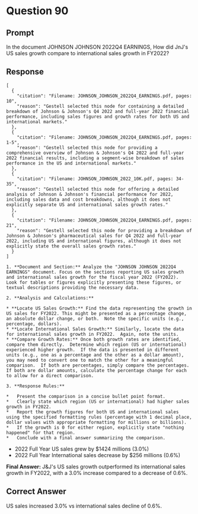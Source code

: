 # Question 90

## Prompt

In the document JOHNSON JOHNSON 2022Q4 EARNINGS, How did JnJ's US sales growth compare to international sales growth in FY2022?

## Response

```results
[
  {
    "citation": "Filename: JOHNSON_JOHNSON_2022Q4_EARNINGS.pdf, pages: 10",
    "reason": "Gestell selected this node for containing a detailed breakdown of Johnson & Johnson's Q4 2022 and full-year 2022 financial performance, including sales figures and growth rates for both US and international markets."
  },
  {
    "citation": "Filename: JOHNSON_JOHNSON_2022Q4_EARNINGS.pdf, pages: 1-5",
    "reason": "Gestell selected this node for providing a comprehensive overview of Johnson & Johnson's Q4 2022 and full-year 2022 financial results, including a segment-wise breakdown of sales performance in the US and international markets."
  },
  {
    "citation": "Filename: JOHNSON_JOHNSON_2022_10K.pdf, pages: 34-35",
    "reason": "Gestell selected this node for offering a detailed analysis of Johnson & Johnson's financial performance for 2022, including sales data and cost breakdowns, although it does not explicitly separate US and international sales growth rates."
  },
  {
    "citation": "Filename: JOHNSON_JOHNSON_2022Q4_EARNINGS.pdf, pages: 21",
    "reason": "Gestell selected this node for providing a breakdown of Johnson & Johnson's pharmaceutical sales for Q4 2022 and full-year 2022, including US and international figures, although it does not explicitly state the overall sales growth rates."
  }
]
```

```cot
1. **Document and Section:** Analyze the "JOHNSON JOHNSON 2022Q4 EARNINGS" document. Focus on the sections reporting US sales growth and international sales growth for the fiscal year 2022 (FY2022).  Look for tables or figures explicitly presenting these figures, or textual descriptions providing the necessary data.

2. **Analysis and Calculations:**

* **Locate US Sales Growth:** Find the data representing the growth in US sales for FY2022. This might be presented as a percentage change, an absolute dollar change, or both.  Note the specific units (e.g., percentage, dollars).
* **Locate International Sales Growth:** Similarly, locate the data for international sales growth in FY2022.  Again, note the units.
* **Compare Growth Rates:** Once both growth rates are identified, compare them directly.  Determine which region (US or international) experienced higher growth.  If the data is presented in different units (e.g., one as a percentage and the other as a dollar amount), you may need to convert one to match the other for a meaningful comparison.  If both are percentages, simply compare the percentages. If both are dollar amounts, calculate the percentage change for each to allow for a direct comparison.

3. **Response Rules:**

*   Present the comparison in a concise bullet point format.
*   Clearly state which region (US or international) had higher sales growth in FY2022.
*   Report the growth figures for both US and international sales using the specified formatting rules (percentage with 1 decimal place, dollar values with appropriate formatting for millions or billions).
*   If the growth is 0 for either region, explicitly state "nothing happened" for that region.
*   Conclude with a final answer summarizing the comparison.

```

- 2022 Full Year US sales grew by $1424 millions (3.0%)
- 2022 Full Year International sales decrease by $256 millions (0.6%)

**Final Answer:** J&J's US sales growth outperformed its international sales growth in FY2022, with a 3.0% increase compared to a decrease of 0.6%.

## Correct Answer

US sales increased 3.0% vs international sales decline of 0.6%.
